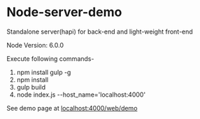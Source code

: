 # Node-server-demo
Standalone server(hapi) for back-end and light-weight front-end

Node Version: 6.0.0

Execute following commands-
 1. npm install gulp -g
 2. npm install
 3. gulp build
 4. node index.js --host_name='localhost:4000'
 
See demo page at [localhost:4000/web/demo]() 

